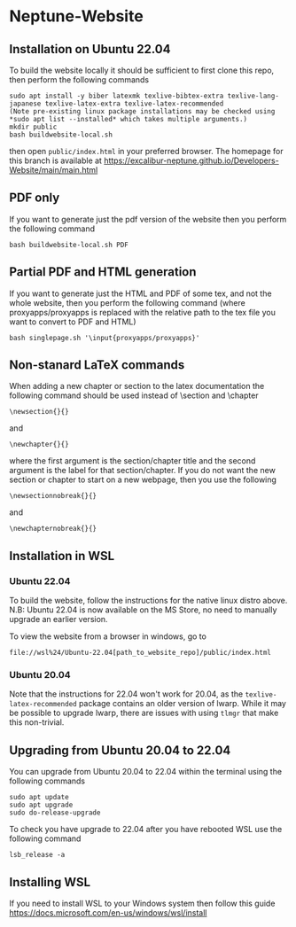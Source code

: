 # Neptune-Website

## Installation on Ubuntu 22.04
To build the website locally it should be sufficient to first clone this repo, then perform the following commands

```
sudo apt install -y biber latexmk texlive-bibtex-extra texlive-lang-japanese texlive-latex-extra texlive-latex-recommended 
(Note pre-existing linux package installations may be checked using *sudo apt list --installed* which takes multiple arguments.)
mkdir public
bash buildwebsite-local.sh
```

then open `public/index.html` in your preferred browser. The homepage for this branch is available at https://excalibur-neptune.github.io/Developers-Website/main/main.html

## PDF only
If you want to generate just the pdf version of the website then you perform the following command

```
bash buildwebsite-local.sh PDF
```

##  Partial PDF and HTML generation
If you want to generate just the HTML and PDF of some tex, and not the whole website, then you perform the following command (where proxyapps/proxyapps is replaced with the relative path to the tex file you want to convert to PDF and HTML)

```
bash singlepage.sh '\input{proxyapps/proxyapps}'
```

## Non-stanard LaTeX commands
When adding a new chapter or section to the latex documentation the following command should be used instead of \section and \chapter

```
\newsection{}{}
```

and

```
\newchapter{}{}
```

where the first argument is the section/chapter title and the second argument is the label for that section/chapter. If you do not want the new section or chapter to start on a new webpage, then you use the following

```
\newsectionnobreak{}{}
```

and

```
\newchapternobreak{}{}
```

## Installation in WSL
### Ubuntu 22.04
To build the website, follow the instructions for the native linux distro above.
N.B: Ubuntu 22.04 is now available on the MS Store, no need to manually upgrade an earlier version.

To view the website from a browser in windows, go to 
```
file://wsl%24/Ubuntu-22.04[path_to_website_repo]/public/index.html
```

### Ubuntu 20.04
Note that the instructions for 22.04 won't work for 20.04, as the `texlive-latex-recommended` package contains an older version of lwarp.
While it may be possible to upgrade lwarp, there are issues with using `tlmgr` that make this non-trivial.

## Upgrading from Ubuntu 20.04 to 22.04

You can upgrade from Ubuntu 20.04 to 22.04 within the terminal using the following commands
```
sudo apt update
sudo apt upgrade
sudo do-release-upgrade
```

To check you have upgrade to 22.04 after you have rebooted WSL use the following command

```
lsb_release -a
```

## Installing WSL 

If you need to install WSL to your Windows system then follow this guide https://docs.microsoft.com/en-us/windows/wsl/install

